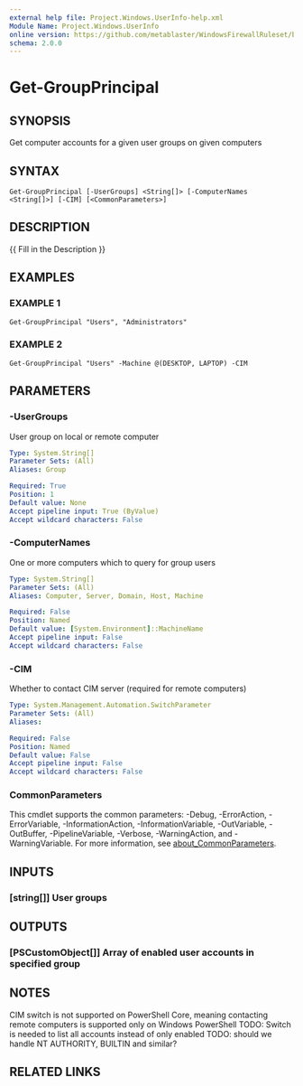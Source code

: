 ```yaml
---
external help file: Project.Windows.UserInfo-help.xml
Module Name: Project.Windows.UserInfo
online version: https://github.com/metablaster/WindowsFirewallRuleset/blob/develop/Modules/Project.Windows.UserInfo/Help/en-US/Get-GroupPrincipal.md
schema: 2.0.0
---
```


# Get-GroupPrincipal

## SYNOPSIS

Get computer accounts for a given user groups on given computers

## SYNTAX

```none
Get-GroupPrincipal [-UserGroups] <String[]> [-ComputerNames <String[]>] [-CIM] [<CommonParameters>]
```

## DESCRIPTION

{{ Fill in the Description }}

## EXAMPLES

### EXAMPLE 1

```none
Get-GroupPrincipal "Users", "Administrators"
```

### EXAMPLE 2

```none
Get-GroupPrincipal "Users" -Machine @(DESKTOP, LAPTOP) -CIM
```

## PARAMETERS

### -UserGroups

User group on local or remote computer

```yaml
Type: System.String[]
Parameter Sets: (All)
Aliases: Group

Required: True
Position: 1
Default value: None
Accept pipeline input: True (ByValue)
Accept wildcard characters: False
```

### -ComputerNames

One or more computers which to query for group users

```yaml
Type: System.String[]
Parameter Sets: (All)
Aliases: Computer, Server, Domain, Host, Machine

Required: False
Position: Named
Default value: [System.Environment]::MachineName
Accept pipeline input: False
Accept wildcard characters: False
```

### -CIM

Whether to contact CIM server (required for remote computers)

```yaml
Type: System.Management.Automation.SwitchParameter
Parameter Sets: (All)
Aliases:

Required: False
Position: Named
Default value: False
Accept pipeline input: False
Accept wildcard characters: False
```

### CommonParameters

This cmdlet supports the common parameters: -Debug, -ErrorAction, -ErrorVariable, -InformationAction, -InformationVariable, -OutVariable, -OutBuffer, -PipelineVariable, -Verbose, -WarningAction, and -WarningVariable. For more information, see [about_CommonParameters](http://go.microsoft.com/fwlink/?LinkID=113216).

## INPUTS

### [string[]] User groups

## OUTPUTS

### [PSCustomObject[]] Array of enabled user accounts in specified group

## NOTES

CIM switch is not supported on PowerShell Core, meaning contacting remote computers
is supported only on Windows PowerShell
TODO: Switch is needed to list all accounts instead of only enabled
TODO: should we handle NT AUTHORITY, BUILTIN and similar?

## RELATED LINKS

